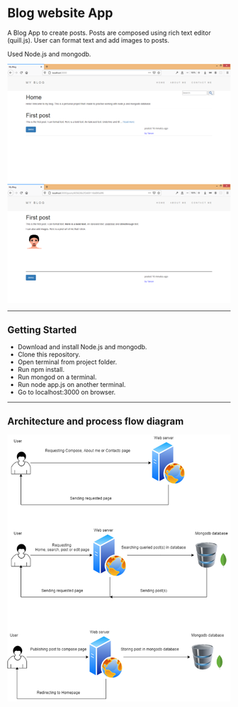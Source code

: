 # Blog website App

A Blog App to create posts. Posts are composed using rich text editor (quill.js). User can format text and add images to posts.

Used Node.js and mongodb.

![homepage](./homepage.png "homepage")
![postpage](./postpage.png "homepage")

---

## Getting Started

- Download and install Node.js and mongodb.
- Clone this repository.
- Open terminal from project folder.
- Run npm install.
- Run mongod on a terminal.
- Run node app.js on another terminal.
- Go to localhost:3000 on browser.

---

## Architecture and process flow diagram

![flow-diagram](./flow-diagram.png)
